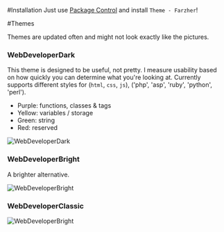 #Installation
Just use [Package Control](http://wbond.net/sublime_packages/package_control) and install `Theme - Farzher`!


#Themes

Themes are updated often and might not look exactly like the pictures.

### WebDeveloperDark

This theme is designed to be useful, not pretty.
I measure usability based on how quickly you can determine what you're looking at.
Currently supports different styles for (`html`, `css`, `js`), ('php', 'asp', 'ruby', 'python', 'perl').

- Purple: functions, classes & tags
- Yellow: variables / storage
- Green: string
- Red: reserved

![WebDeveloperDark](https://raw.github.com/farzher/Sublime-Text-Themes/master/screenshots/WebDeveloperDark.png)



### WebDeveloperBright

A brighter alternative.

![WebDeveloperBright](https://raw.github.com/farzher/Sublime-Text-Themes/master/screenshots/WebDeveloperBright.png)



### WebDeveloperClassic

![WebDeveloperBright](https://raw.github.com/farzher/Sublime-Text-Themes/master/screenshots/WebDeveloperClassic.png)
